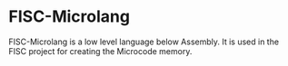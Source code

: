 # FISC-Microlang
FISC-Microlang is a low level language below Assembly. It is used in the FISC project for creating the Microcode memory.

